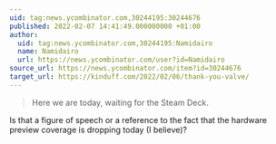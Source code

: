 ```yaml
---
uid: tag:news.ycombinator.com,30244195:30244676
published: 2022-02-07 14:41:49.000000000 +01:00
author:
  uid: tag:news.ycombinator.com,30244195:Namidairo
  name: Namidairo
  url: https://news.ycombinator.com/user?id=Namidairo
source_url: https://news.ycombinator.com/item?id=30244676
target_url: https://kinduff.com/2022/02/06/thank-you-valve/
---
```


> Here we are today, waiting for the Steam Deck.

Is that a figure of speech or a reference to the fact that the hardware preview coverage is dropping today (I believe)?